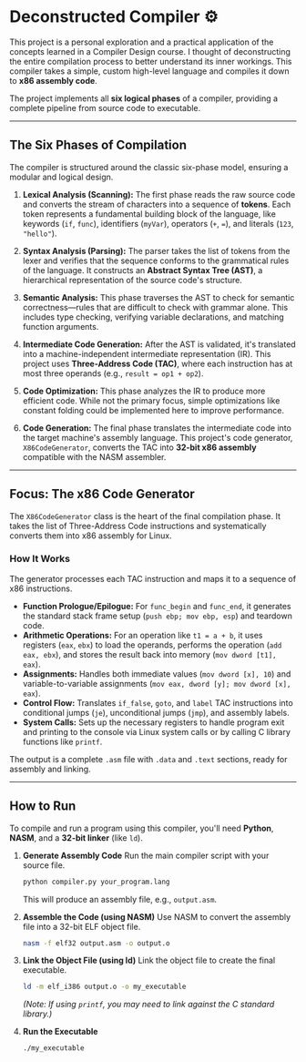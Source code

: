 # Deconstructed Compiler ⚙️

This project is a personal exploration and a practical application of the concepts learned in a Compiler Design course. I thought of deconstructing the entire compilation process to better understand its inner workings. This compiler takes a simple, custom high-level language and compiles it down to **x86 assembly code**.

The project implements all **six logical phases** of a compiler, providing a complete pipeline from source code to executable.

-----

## The Six Phases of Compilation

The compiler is structured around the classic six-phase model, ensuring a modular and logical design.

1.  **Lexical Analysis (Scanning):** The first phase reads the raw source code and converts the stream of characters into a sequence of **tokens**. Each token represents a fundamental building block of the language, like keywords (`if`, `func`), identifiers (`myVar`), operators (`+`, `=`), and literals (`123`, `"hello"`).

2.  **Syntax Analysis (Parsing):** The parser takes the list of tokens from the lexer and verifies that the sequence conforms to the grammatical rules of the language. It constructs an **Abstract Syntax Tree (AST)**, a hierarchical representation of the source code's structure.

3.  **Semantic Analysis:** This phase traverses the AST to check for semantic correctness—rules that are difficult to check with grammar alone. This includes type checking, verifying variable declarations, and matching function arguments.

4.  **Intermediate Code Generation:** After the AST is validated, it's translated into a machine-independent intermediate representation (IR). This project uses **Three-Address Code (TAC)**, where each instruction has at most three operands (e.g., `result = op1 + op2`).

5.  **Code Optimization:** This phase analyzes the IR to produce more efficient code. While not the primary focus, simple optimizations like constant folding could be implemented here to improve performance.

6.  **Code Generation:** The final phase translates the intermediate code into the target machine's assembly language. This project's code generator, `X86CodeGenerator`, converts the TAC into **32-bit x86 assembly** compatible with the NASM assembler.

-----

## Focus: The x86 Code Generator

The `X86CodeGenerator` class is the heart of the final compilation phase. It takes the list of Three-Address Code instructions and systematically converts them into x86 assembly for Linux.

### How It Works

The generator processes each TAC instruction and maps it to a sequence of x86 instructions.

  * **Function Prologue/Epilogue:** For `func_begin` and `func_end`, it generates the standard stack frame setup (`push ebp; mov ebp, esp`) and teardown code.
  * **Arithmetic Operations:** For an operation like `t1 = a + b`, it uses registers (`eax`, `ebx`) to load the operands, performs the operation (`add eax, ebx`), and stores the result back into memory (`mov dword [t1], eax`).
  * **Assignments:** Handles both immediate values (`mov dword [x], 10`) and variable-to-variable assignments (`mov eax, dword [y]; mov dword [x], eax`).
  * **Control Flow:** Translates `if_false`, `goto`, and `label` TAC instructions into conditional jumps (`je`), unconditional jumps (`jmp`), and assembly labels.
  * **System Calls:** Sets up the necessary registers to handle program exit and printing to the console via Linux system calls or by calling C library functions like `printf`.

The output is a complete `.asm` file with `.data` and `.text` sections, ready for assembly and linking.

-----

## How to Run

To compile and run a program using this compiler, you'll need **Python**, **NASM**, and a **32-bit linker** (like `ld`).

1.  **Generate Assembly Code**
    Run the main compiler script with your source file.

    ```bash
    python compiler.py your_program.lang
    ```

    This will produce an assembly file, e.g., `output.asm`.

2.  **Assemble the Code (using NASM)**
    Use NASM to convert the assembly file into a 32-bit ELF object file.

    ```bash
    nasm -f elf32 output.asm -o output.o
    ```

3.  **Link the Object File (using ld)**
    Link the object file to create the final executable.

    ```bash
    ld -m elf_i386 output.o -o my_executable
    ```

    *(Note: If using `printf`, you may need to link against the C standard library.)*

4.  **Run the Executable**

    ```bash
    ./my_executable
    ```
